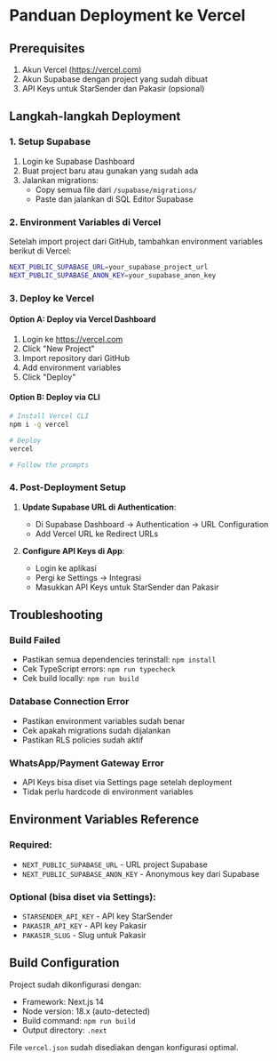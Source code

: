 # Panduan Deployment ke Vercel

## Prerequisites

1. Akun Vercel (https://vercel.com)
2. Akun Supabase dengan project yang sudah dibuat
3. API Keys untuk StarSender dan Pakasir (opsional)

## Langkah-langkah Deployment

### 1. Setup Supabase

1. Login ke Supabase Dashboard
2. Buat project baru atau gunakan yang sudah ada
3. Jalankan migrations:
   - Copy semua file dari `/supabase/migrations/`
   - Paste dan jalankan di SQL Editor Supabase

### 2. Environment Variables di Vercel

Setelah import project dari GitHub, tambahkan environment variables berikut di Vercel:

```bash
NEXT_PUBLIC_SUPABASE_URL=your_supabase_project_url
NEXT_PUBLIC_SUPABASE_ANON_KEY=your_supabase_anon_key
```

### 3. Deploy ke Vercel

#### Option A: Deploy via Vercel Dashboard
1. Login ke https://vercel.com
2. Click "New Project"
3. Import repository dari GitHub
4. Add environment variables
5. Click "Deploy"

#### Option B: Deploy via CLI
```bash
# Install Vercel CLI
npm i -g vercel

# Deploy
vercel

# Follow the prompts
```

### 4. Post-Deployment Setup

1. **Update Supabase URL di Authentication**:
   - Di Supabase Dashboard → Authentication → URL Configuration
   - Add Vercel URL ke Redirect URLs

2. **Configure API Keys di App**:
   - Login ke aplikasi
   - Pergi ke Settings → Integrasi
   - Masukkan API Keys untuk StarSender dan Pakasir

## Troubleshooting

### Build Failed
- Pastikan semua dependencies terinstall: `npm install`
- Cek TypeScript errors: `npm run typecheck`
- Cek build locally: `npm run build`

### Database Connection Error
- Pastikan environment variables sudah benar
- Cek apakah migrations sudah dijalankan
- Pastikan RLS policies sudah aktif

### WhatsApp/Payment Gateway Error
- API Keys bisa diset via Settings page setelah deployment
- Tidak perlu hardcode di environment variables

## Environment Variables Reference

### Required:
- `NEXT_PUBLIC_SUPABASE_URL` - URL project Supabase
- `NEXT_PUBLIC_SUPABASE_ANON_KEY` - Anonymous key dari Supabase

### Optional (bisa diset via Settings):
- `STARSENDER_API_KEY` - API key StarSender
- `PAKASIR_API_KEY` - API key Pakasir
- `PAKASIR_SLUG` - Slug untuk Pakasir

## Build Configuration

Project sudah dikonfigurasi dengan:
- Framework: Next.js 14
- Node version: 18.x (auto-detected)
- Build command: `npm run build`
- Output directory: `.next`

File `vercel.json` sudah disediakan dengan konfigurasi optimal.